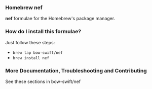 ### Homebrew nef
**nef** formulae for the Homebrew's package manager.

### How do I install this formulae?
Just follow these steps:

- `brew tap bow-swift/nef`
- `brew install nef`

### More Documentation, Troubleshooting and Contributing
See these sections in bow-swift/nef
